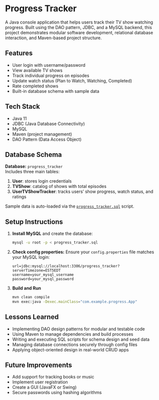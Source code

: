 # Progress Tracker

A Java console application that helps users track their TV show watching progress. Built using the DAO pattern, JDBC, and a MySQL backend, this project demonstrates modular software development, relational database interaction, and Maven-based project structure.

## Features

- User login with username/password
- View available TV shows
- Track individual progress on episodes
- Update watch status (Plan to Watch, Watching, Completed)
- Rate completed shows
- Built-in database schema with sample data

## Tech Stack

- Java 11
- JDBC (Java Database Connectivity)
- MySQL
- Maven (project management)
- DAO Pattern (Data Access Object)

## Database Schema

**Database:** `progress_tracker`  
Includes three main tables:

1. **User**: stores login credentials
2. **TVShow**: catalog of shows with total episodes
3. **UserTVShowTracker**: tracks users’ show progress, watch status, and ratings

Sample data is auto-loaded via the [`progress_tracker.sql`](./progress_tracker.sql) script.

## Setup Instructions

1. **Install MySQL** and create the database:

   ```bash
   mysql -u root -p < progress_tracker.sql
   ```

2. **Check config properties:**
   Ensure your `config.properties` file matches your MySQL login:

   ```properties
   url=jdbc:mysql://localhost:3306/progress_tracker?serverTimezone=EST5EDT
   username=your_mysql_username
   password=your_mysql_password
   ```

3. **Build and Run**
   ```bash
   mvn clean compile
   mvn exec:java -Dexec.mainClass="com.example.progress.App"
   ```

## Lessons Learned

- Implementing DAO design patterns for modular and testable code
- Using Maven to manage dependencies and build processes
- Writing and executing SQL scripts for schema design and seed data
- Managing database connections securely through config files
- Applying object-oriented design in real-world CRUD apps

## Future Improvements

- Add support for tracking books or music
- Implement user registration
- Create a GUI (JavaFX or Swing)
- Secure passwords using hashing algorithms
